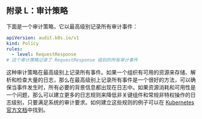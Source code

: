 ## 附录 L：审计策略

下面是一个审计策略，它以最高级别记录所有审计事件：

```yaml
apiVersion: audit.k8s.io/v1
kind: Policy
rules:
  - level: RequestResponse
# 这个审计策略记录了 RequestResponse 级别的所有审计事件
```

这种审计策略在最高级别上记录所有事件。如果一个组织有可用的资源来存储、解析和检查大量的日志，那么在最高级别上记录所有事件是一个很好的方法，可以确保当事件发生时，所有必要的背景信息都出现在日志中。如果资源消耗和可用性是一个问题，那么可以建立更多的日志规则来降低非关键组件和常规非特权操作的日志级别，只要满足系统的审计要求。如何建立这些规则的例子可以在 [Kubernetes 官方文档](https://kubernetes.io/docs/tasks/debug-application-cluster/audit/)中找到。